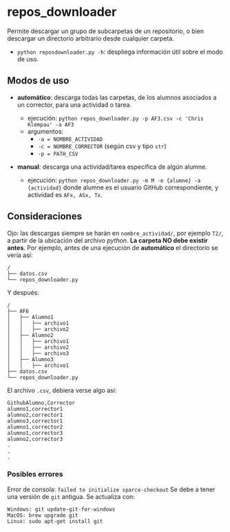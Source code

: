 # repos_downloader
Permite descargar un grupo de subcarpetas de un repositorio, o bien descargar un directorio arbitrario desde cualquier carpeta.

- `python reposdownloader.py -h`: despliega información útil sobre el modo de uso.

## Modos de uso
- **automático**: descarga todas las carpetas, de los alumnos asociados a un corrector, para una actividad o tarea.

    - ejecución: `python repos_downloader.py -p AF3.csv -c 'Chris Klempau' -a AF3`
    - argumentos: 
         - `-a = NOMBRE_ACTIVIDAD`
         - `-c = NOMBRE_CORRECTOR` (según csv y tipo `str`)
         - `-p = PATH_CSV`



- **manual**: descarga una actividad/tarea específica de algún alumne.

    - ejecución: `python repos_downloader.py -m M -e {alumne} -a {actividad}` donde alumne es el usuario GitHub correspondiente, y actividad es `AFx, ASx, Tx`.

## Consideraciones
Ojo: las descargas siempre se harán en `nombre_actividad/`, por ejemplo `T2/`, a partir de la ubicación del archivo _python_. **La carpeta NO debe existir antes**. 
Por ejemplo, antes de una ejecución de **automático** el directorio se vería así:

```
/
├── datos.csv
└── repos_downloader.py
```
Y después:
```
/
├── AF6
│   ├── Alumno1
│   │   ├── archivo1
│   │   ├── archivo2
│   ├── Alumno2
│   │   ├── archivo1
│   │   ├── archivo2
│   │   ├── archivo3
│   ├── Alumno3
│   │   ├── archivo1
├── datos.csv
└── repos_downloader.py
```

El archivo `.csv`, debiera verse algo así:

```
GithubAlumno,Corrector
alumno1,corrector1
alumno2,corrector1
alumno3,corrector1
alumno1,corrector2
alumno1,corrector3
alumno2,corrector3
.
.
.
```

### Posibles errores

Error de consola: `failed to initialize sparce-checkout`
Se debe a tener una versión de `git` antigua. Se actualiza con:

```
Windows: git update-git-for-windows
MacOS: brew upgrade git
Linux: sudo apt-get install git
```